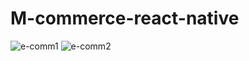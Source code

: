 # M-commerce-react-native


![e-comm1](https://user-images.githubusercontent.com/61947084/229450881-f6acb90a-31ff-498e-bebb-e7a5934859ea.png)
![e-comm2](https://user-images.githubusercontent.com/61947084/229451269-b17f19e5-e38e-439a-9b52-5d826b58cf75.png)
